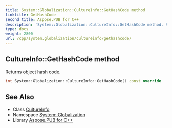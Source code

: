 ```yaml
---
title: System::Globalization::CultureInfo::GetHashCode method
linktitle: GetHashCode
second_title: Aspose.PUB for C++
description: 'System::Globalization::CultureInfo::GetHashCode method. Returns object hash code in C++.'
type: docs
weight: 2800
url: /cpp/system.globalization/cultureinfo/gethashcode/
---
```

## CultureInfo::GetHashCode method


Returns object hash code.

```cpp
int System::Globalization::CultureInfo::GetHashCode() const override
```

## See Also

* Class [CultureInfo](../)
* Namespace [System::Globalization](../../)
* Library [Aspose.PUB for C++](../../../)
